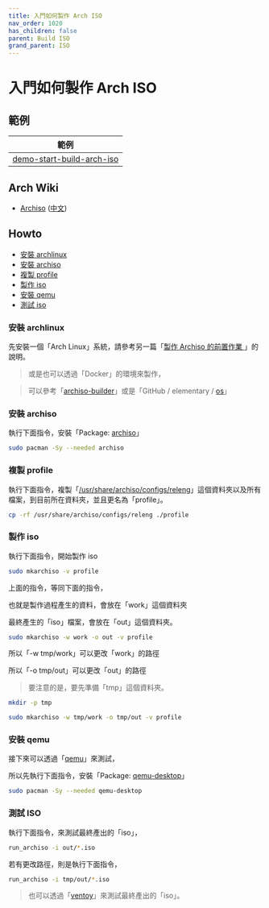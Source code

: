 ```yaml
---
title: 入門如何製作 Arch ISO
nav_order: 1020
has_children: false
parent: Build ISO
grand_parent: ISO
---
```



# 入門如何製作 Arch ISO


## 範例

| 範例 |
| --- |
| [demo-start-build-arch-iso](https://github.com/samwhelp/note-about-archlinux/tree/gh-pages/_demo/iso/build-iso/demo-os/demo-iso-profile/demo-start-build-arch-iso) |


## Arch Wiki

* [Archiso](https://wiki.archlinux.org/title/archiso) ([中文](https://wiki.archlinux.org/title/Archiso_(%E7%AE%80%E4%BD%93%E4%B8%AD%E6%96%87)))


## Howto

* [安裝 archlinux](#安裝-archlinux)
* [安裝 archiso](#安裝-archiso)
* [複製 profile](#複製-profile)
* [製作 iso](#製作-iso)
* [安裝 qemu](#安裝-qemu)
* [測試 iso](#測試-iso)


### 安裝 archlinux

先安裝一個「Arch Linux」系統，請參考另一篇「[製作 Archiso 的前置作業 ](https://samwhelp.github.io/note-about-archlinux/read/core/iso/build-iso/prepare.html)」的說明。

> 或是也可以透過「Docker」的環境來製作，

> 可以參考「[archiso-builder](https://github.com/nlhomme/archiso-builder)」或是「GitHub / elementary / [os](https://github.com/elementary/os)」

### 安裝 archiso

執行下面指令，安裝「Package: [archiso](https://archlinux.org/packages/extra/any/archiso/)」

``` sh
sudo pacman -Sy --needed archiso
```


### 複製 profile

執行下面指令，複製「[/usr/share/archiso/configs/releng](https://gitlab.archlinux.org/archlinux/archiso/-/tree/master/configs/releng)」這個資料夾以及所有檔案，到目前所在資料夾，並且更名為「profile」。

``` sh
cp -rf /usr/share/archiso/configs/releng ./profile
```


### 製作 iso

執行下面指令，開始製作 iso

``` sh
sudo mkarchiso -v profile
```

上面的指令，等同下面的指令，

也就是製作過程產生的資料，會放在「work」這個資料夾

最終產生的「iso」檔案，會放在「out」這個資料夾。

``` sh
sudo mkarchiso -w work -o out -v profile
```

所以「-w tmp/work」可以更改「work」的路徑

所以「-o tmp/out」可以更改「out」的路徑

> 要注意的是，要先準備「tmp」這個資料夾。

``` sh
mkdir -p tmp

sudo mkarchiso -w tmp/work -o tmp/out -v profile
```


### 安裝 qemu

接下來可以透過「[qemu](https://wiki.archlinux.org/title/QEMU)」來測試，

所以先執行下面指令，安裝「Package: [qemu-desktop](https://archlinux.org/packages/extra/x86_64/qemu-desktop/)」

``` sh
sudo pacman -Sy --needed qemu-desktop
```

### 測試 ISO

執行下面指令，來測試最終產出的「iso」，

``` sh
run_archiso -i out/*.iso
```

若有更改路徑，則是執行下面指令，

``` sh
run_archiso -i tmp/out/*.iso
```

> 也可以透過「[ventoy](https://samwhelp.github.io/note-about-archlinux/read/core/iso/boot-iso/boot-iso-by-ventoy.html)」來測試最終產出的「iso」。


